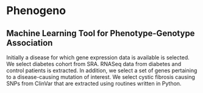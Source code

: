 # Phenogeno
## Machine Learning Tool for Phenotype-Genotype Association

Initially a disease for which gene expression data is available is selected.  We select diabetes cohort from SRA.  RNASeq data from diabetes and control patients is extracted.  In addition, we select a set of genes pertaining to a disease-causing mutation of interest.  We select cystic fibrosis causing SNPs from ClinVar that are extracted using routines written in Python.  
